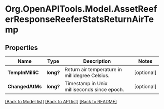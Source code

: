 # Org.OpenAPITools.Model.AssetReeferResponseReeferStatsReturnAirTemp
## Properties

Name | Type | Description | Notes
------------ | ------------- | ------------- | -------------
**TempInMilliC** | **long?** | Return air temperature in millidegree Celsius. | [optional] 
**ChangedAtMs** | **long?** | Timestamp in Unix milliseconds since epoch. | [optional] 

[[Back to Model list]](../README.md#documentation-for-models) [[Back to API list]](../README.md#documentation-for-api-endpoints) [[Back to README]](../README.md)

